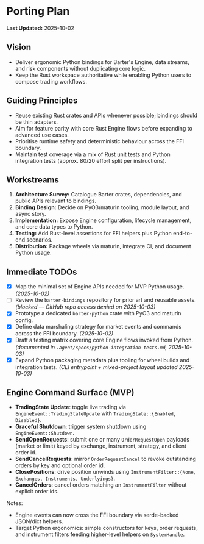 # Porting Plan

**Last Updated:** 2025-10-02

## Vision
- Deliver ergonomic Python bindings for Barter's Engine, data streams, and risk components without duplicating core logic.
- Keep the Rust workspace authoritative while enabling Python users to compose trading workflows.

## Guiding Principles
- Reuse existing Rust crates and APIs whenever possible; bindings should be thin adapters.
- Aim for feature parity with core Rust Engine flows before expanding to advanced use cases.
- Prioritise runtime safety and deterministic behaviour across the FFI boundary.
- Maintain test coverage via a mix of Rust unit tests and Python integration tests (approx. 80/20 effort split per instructions).

## Workstreams
1. **Architecture Survey:** Catalogue Barter crates, dependencies, and public APIs relevant to bindings.
2. **Binding Design:** Decide on PyO3/maturin tooling, module layout, and async story.
3. **Implementation:** Expose Engine configuration, lifecycle management, and core data types to Python.
4. **Testing:** Add Rust-level assertions for FFI helpers plus Python end-to-end scenarios.
5. **Distribution:** Package wheels via maturin, integrate CI, and document Python usage.

## Immediate TODOs
- [x] Map the minimal set of Engine APIs needed for MVP Python usage. *(2025-10-02)*
- [ ] Review the `barter-bindings` repository for prior art and reusable assets. *(blocked — GitHub repo access denied on 2025-10-03)*
- [x] Prototype a dedicated `barter-python` crate with PyO3 and maturin config.
- [x] Define data marshaling strategy for market events and commands across the FFI boundary. *(2025-10-02)*
- [x] Draft a testing matrix covering core Engine flows invoked from Python. *(documented in `.agent/specs/python-integration-tests.md`, 2025-10-03)*
- [x] Expand Python packaging metadata plus tooling for wheel builds and integration tests. *(CLI entrypoint + mixed-project layout updated 2025-10-03)*

## Engine Command Surface (MVP)
- **TradingState Update**: toggle live trading via `EngineEvent::TradingStateUpdate` with `TradingState::{Enabled, Disabled}`.
- **Graceful Shutdown**: trigger system shutdown using `EngineEvent::Shutdown`.
- **SendOpenRequests**: submit one or many `OrderRequestOpen` payloads (market or limit) keyed by exchange, instrument, strategy, and client order id.
- **SendCancelRequests**: mirror `OrderRequestCancel` to revoke outstanding orders by key and optional order id.
- **ClosePositions**: drive position unwinds using `InstrumentFilter::{None, Exchanges, Instruments, Underlyings}`.
- **CancelOrders**: cancel orders matching an `InstrumentFilter` without explicit order ids.

Notes:
- Engine events can now cross the FFI boundary via serde-backed JSON/dict helpers.
- Target Python ergonomics: simple constructors for keys, order requests, and instrument filters feeding higher-level helpers on `SystemHandle`.
